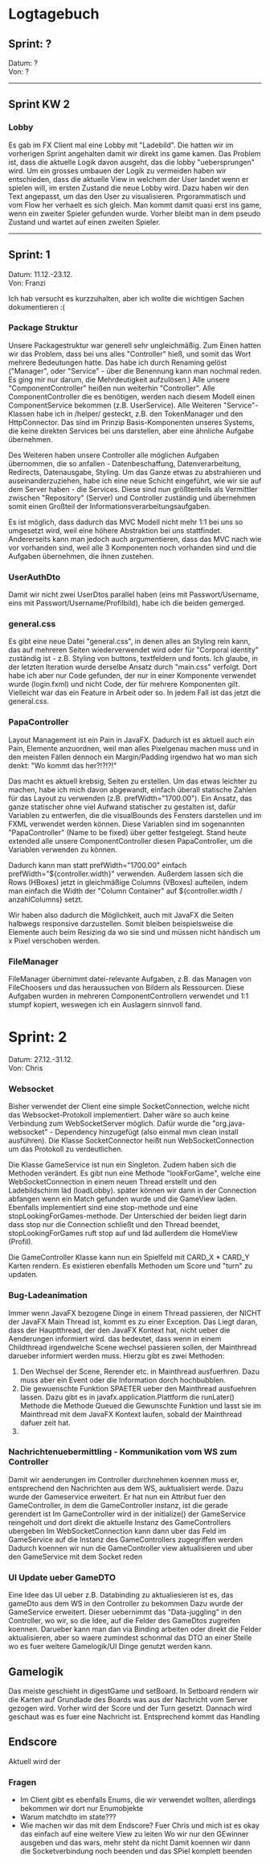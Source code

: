 # Logtagebuch

## Sprint: ?

Datum: ? <br> Von: ?

--- 

## Sprint KW 2
### Lobby
Es gab im FX Client mal eine Lobby mit "Ladebild". Die hatten wir im vorherigen Sprint angehalten damit wir direkt ins game kamen.
Das Problem ist, dass die aktuelle Logik davon ausgeht, das die lobby "uebersprungen" wird.
Um ein grosses umbauen der Logik zu vermeiden haben wir entschieden, dass die aktuelle View in welchem der User landet wenn er spielen will,
im ersten Zustand die neue Lobby wird. Dazu haben wir den Text angepasst, um das den User zu visualisieren. Prgorammatisch und vom Flow her verhaelt es sich gleich.
Man kommt damit quasi erst ins game, wenn ein zweiter Spieler gefunden wurde. Vorher bleibt man in dem pseudo Zustand und wartet auf einen zweiten Spieler.

---

## Sprint: 1

Datum: 11.12.-23.12. <br> Von: Franzi

Ich hab versucht es kurzzuhalten, aber ich wollte die wichtigen Sachen dokumentieren :(

### Package Struktur

Unsere Packagestruktur war generell sehr ungleichmäßig. Zum Einen hatten wir das Problem, dass bei uns alles
"Controller" hieß, und somit das Wort mehrere Bedeutungen hatte. Das habe ich durch Renaming gelöst ("Manager", oder
"Service" - über die Benennung kann man nochmal reden. Es ging mir nur darum, die Mehrdeutigkeit aufzulösen.) Alle
unsere "ComponentController" heißen nun weiterhin "Controller". Alle ComponentController die es benötigen, werden nach
diesem Modell einen ComponentService bekommen (z.B. UserService). Alle Weiteren "Service"-Klassen habe ich in /helper/
gesteckt, z.B. den TokenManager und den HttpConnector. Das sind im Prinzip Basis-Komponenten unseres Systems, die keine
direkten Services bei uns darstellen, aber eine ähnliche Aufgabe übernehmen.

Des Weiteren haben unsere Controller alle möglichen Aufgaben übernommen, die so anfallen - Datenbeschaffung,
Datenverarbeitung, Redirects, Datenausgabe, Styling. Um das Ganze etwas zu abstrahieren und auseinanderzuziehen, habe
ich eine neue Schicht eingeführt, wie wir sie auf dem Server haben - die Services. Diese sind nun größtenteils als
Vermittler zwischen "Repository" (Server) und Controller zuständig und übernehmen somit einen Großteil der
Informationsverarbeitungsaufgaben.

Es ist möglich, dass dadurch das MVC Modell nicht mehr 1:1 bei uns so umgesetzt wird, weil eine höhere Abstraktion bei
uns stattfindet. Andererseits kann man jedoch auch argumentieren, dass das MVC nach wie vor vorhanden sind, weil alle 3
Komponenten noch vorhanden sind und die Aufgaben übernehmen, die ihnen zustehen.

### UserAuthDto

Damit wir nicht zwei UserDtos parallel haben (eins mit Passwort/Username, eins mit Passwort/Username/Profilbild), habe
ich die beiden gemerged.

### general.css

Es gibt eine neue Datei "general.css", in denen alles an Styling rein kann, das auf mehreren Seiten wiederverwendet wird
oder für "Corporal identity" zuständig ist - z.B. Styling von buttons, textfeldern und fonts. Ich glaube, in der letzten
Iteration wurde derselbe Ansatz durch "main.css" verfolgt. Dort habe ich aber nur Code gefunden, der nur in einer
Komponente verwendet wurde (login.fxml) und nicht Code, der für mehrere Komponenten gilt. Vielleicht war das ein Feature
in Arbeit oder so. In jedem Fall ist das jetzt die general.css.

### PapaController

Layout Management ist ein Pain in JavaFX. Dadurch ist es aktuell auch ein Pain, Elemente anzuordnen, weil man alles
Pixelgenau machen muss und in den meisten Fällen dennoch ein Margin/Padding irgendwo hat wo man sich denkt: "Wo kommt
das her?!?!?!"

Das macht es aktuell krebsig, Seiten zu erstellen. Um das etwas leichter zu machen, habe ich mich davon abgewandt,
einfach überall statische Zahlen für das Layout zu verwenden (z.B. prefWidth="1700.00"). Ein Ansatz, das ganze
statischer ohne viel Aufwand statischer zu gestalten ist, dafür Variablen zu entwerfen, die die visualBounds des
Fensters darstellen und im FXML verwendet werden können. Diese Variablen sind im sogenannten "PapaController" (Name to
be fixed) über getter festgelegt. Stand heute extended alle unsere ComponentController diesen PapaController, um die
Variablen verwenden zu können.

Dadurch kann man statt prefWidth="1700.00" einfach prefWidth="${controller.width}" verwenden. Außerdem lassen sich die
Rows (HBoxes) jetzt in gleichmäßige Columns (VBoxes) aufteilen, indem man einfach die Width der "Column Container" auf
${controller.width / anzahlColumns} setzt.

Wir haben also dadurch die Möglichkeit, auch mit JavaFX die Seiten halbwegs responsive darzustellen. Somit bleiben
beispielsweise die Elemente auch beim Resizing da wo sie sind und müssen nicht händisch um x Pixel verschoben werden.

### FileManager

FileManager übernimmt datei-relevante Aufgaben, z.B. das Managen von FileChoosers und das heraussuchen von Bildern als
Ressourcen. Diese Aufgaben wurden in mehreren ComponentControllern verwendet und 1:1 stumpf kopiert, weswegen ich ein
Auslagern sinnvoll fand.


# Sprint: 2

Datum: 27.12.-31.12. <br> Von: Chris

### Websocket

Bisher verwendet der Client eine simple SocketConnection, welche nicht das Websocket-Protokoll implementiert. Daher wäre 
so auch keine Verbindung zum WebSocketServer möglich. Dafür wurde die "org.java-websocket" - Dependency hinzugefügt (also einmal mvn clean install ausführen).
Die Klasse SocketConnector heißt nun WebSocketConnection um das Protokoll zu verdeutlichen. 

Die Klasse GameService ist nun ein Singleton. Zudem haben sich die Methoden verändert. Es gibt nun eine Methode "lookForGame", welche eine WebSocketConnection
in einem neuen Thread erstellt und den Ladebildschirm läd (loadLobby). später können wir dann in der Connection abfangen wenn ein Match gefunden wurde und 
die GameView laden. Ebenfalls implementiert sind eine stop-methode und eine stopLookingForGames-methode. Der Unterschied der beiden liegt darin dass stop nur
die Connection schließt und den Thread beendet, stopLookingForGames ruft stop auf und läd außerdem die HomeView (Profil).

Die GameController Klasse kann nun ein Spielfeld mit CARD_X * CARD_Y Karten rendern. Es existieren ebenfalls Methoden um Score und "turn" zu updaten.

### Bug-Ladeanimation
Immer wenn JavaFX bezogene Dinge in einem Thread passieren, der NICHT der JavaFX Main Thread ist, kommt es zu einer Exception.
Das Liegt daran, dass der Hauptthread, der den JavaFX Kontext hat, nicht ueber die Aenderungen informiert wird.
das bedeutet, dass wenn in einem Childthread irgendwelche Scene wechsel passieren sollen, der Mainthread darueber informiert werden muss.
Hierzu gibt es zwei Methoden:
1. Den Wechsel der Scene, Rerender etc. in Mainthread ausfuerhren. Dazu muss aber ein Event oder die Information dorch hochbubblen.
2. Die gewuenschte Funktion SPAETER ueber den Mainthread ausfuehren lassen. Dazu gibt es in javafx.application.Plattform die runLater() Methode
die Methode Queued die Gewunschte Funktion und lasst sie im Mainthread mit dem JavaFX Kontext laufen, sobald der Mainthread dafuer zeit hat.
3. 

### Nachrichtenuebermittling - Kommunikation vom WS zum Controller
Damit wir aenderungen im Controller durchnehmen koennen muss er, entsprechend den Nachrichten aus dem WS, auktualisiert werde.
Dazu wurde der Gameservice erweitert. 
Er hat nun ein Attribut fuer den GameController, in dem die GameController instanz, ist die gerade gerendert ist
Im GameController wird in der initialize() der GameService reingeholt und dort direkt die aktuelle Instanz des GameControllers ubergeben
Im WebSocketConnection kann dann uber das Feld im GameService auf die Instanz des GameControllers zugegriffen werden
Dadurch koennen wir nun die GameController view aktualisieren und uber den GameService mit dem Socket reden

### UI Update ueber GameDTO
Eine Idee das UI ueber z.B. Databinding zu aktualiesieren ist es, das gameDto aus dem WS in den Controller zu bekommen
Dazu wurde der GameService erweitert. Dieser uebernimmt das "Data-juggling" in den Controller, wo wir, so die Idee, auf die Felder des GameDtos
zugreifen koennen. Darueber kann man dan via Binding arbeiten oder direkt die Felder aktualisieren, aber so waere zumindest schonmal
das DTO an einer Stelle wo es fuer weitere Gamelogik/UI Dinge genutzt werden kann.

## Gamelogik
Das meiste geschieht in digestGame und setBoard. In Setboard rendern wir die Karten auf Grundlade des Boards
was aus der Nachricht vom Server gezogen wird. Vorher wird der Score und der Turn gesetzt.
Dannach wird geschaut was es fuer eine Nachricht ist. Entsprechend kommt das Handling

## Endscore
Aktuell wird der


### Fragen
- Im Client gibt es ebenfalls Enums, die wir verwendet wollten, allerdings bekommen wir dort nur Enumobjekte
- Warum matchdto im state???
- Wie machen wir das mit dem Endscore?
Fuer Chris und mich ist es okay das einfach auf eine weitere View zu leiten
  Wo wir nur den GEwinner ausgeben und das wars, mehr steht da nicht
  Damit koennen wir dann die Socketverbindung noch beenden und das SPiel komplett
  beenden